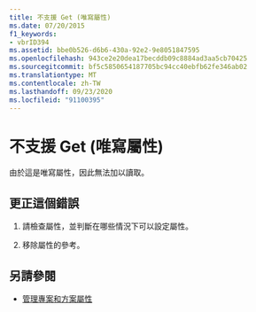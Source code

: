 ```yaml
---
title: 不支援 Get (唯寫屬性)
ms.date: 07/20/2015
f1_keywords:
- vbrID394
ms.assetid: bbe0b526-d6b6-430a-92e2-9e8051847595
ms.openlocfilehash: 943ce2e20dea17becddb09c8884ad3aa5cb70425
ms.sourcegitcommit: bf5c5850654187705bc94cc40ebfb62fe346ab02
ms.translationtype: MT
ms.contentlocale: zh-TW
ms.lasthandoff: 09/23/2020
ms.locfileid: "91100395"
---
```

# <a name="get-not-supported-write-only-property"></a>不支援 Get (唯寫屬性)

由於這是唯寫屬性，因此無法加以讀取。  
  
## <a name="to-correct-this-error"></a>更正這個錯誤  
  
1. 請檢查屬性，並判斷在哪些情況下可以設定屬性。  
  
2. 移除屬性的參考。  
  
## <a name="see-also"></a>另請參閱

- [管理專案和方案屬性](/visualstudio/ide/managing-project-and-solution-properties)
